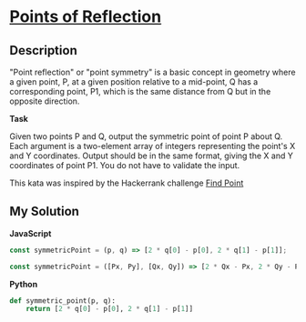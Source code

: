 # [Points of Reflection](https://www.codewars.com/kata/57bfea4cb19505912900012c)

## Description

"Point reflection" or "point symmetry" is a basic concept in geometry where a given point, P, at a given position relative to a mid-point, Q has a corresponding point, P1, which is the same distance from Q but in the opposite direction.

**Task**

Given two points P and Q, output the symmetric point of point P about Q. Each argument is a two-element array of integers representing the point's X and Y coordinates. Output should be in the same format, giving the X and Y coordinates of point P1. You do not have to validate the input.

This kata was inspired by the Hackerrank challenge [Find Point](https://www.hackerrank.com/challenges/find-point)

## My Solution

**JavaScript**

```js
const symmetricPoint = (p, q) => [2 * q[0] - p[0], 2 * q[1] - p[1]];
```

```js
const symmetricPoint = ([Px, Py], [Qx, Qy]) => [2 * Qx - Px, 2 * Qy - Py];
```

**Python**

```py
def symmetric_point(p, q):
    return [2 * q[0] - p[0], 2 * q[1] - p[1]]
```
